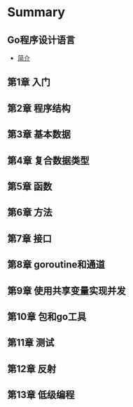 # Summary

## Go程序设计语言

* [简介](README.md)

## 第1章 入门

## 第2章 程序结构

## 第3章 基本数据

## 第4章 复合数据类型

## 第5章 函数

## 第6章 方法

## 第7章 接口

## 第8章 goroutine和通道

## 第9章 使用共享变量实现并发

## 第10章 包和go工具

## 第11章 测试

## 第12章 反射

## 第13章 低级编程

